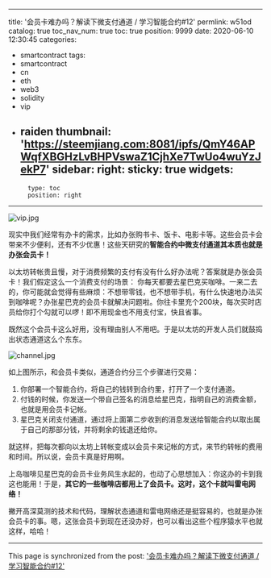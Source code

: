 
---
title: '会员卡难办吗？解读下微支付通道 / 学习智能合约#12'
permlink: w51od
catalog: true
toc_nav_num: true
toc: true
position: 9999
date: 2020-06-10 12:30:45
categories:
- smartcontract
tags:
- smartcontract
- cn
- eth
- web3
- solidity
- vip
- raiden
thumbnail: 'https://steemjiang.com:8081/ipfs/QmY46APWqfXBGHzLvBHPVswaZ1CjhXe7TwUo4wuYzJekP7'
sidebar:
    right:
        sticky: true
widgets:
    -
        type: toc
        position: right
---


![vip.jpg](https://steemjiang.com:8081/ipfs/QmY46APWqfXBGHzLvBHPVswaZ1CjhXe7TwUo4wuYzJekP7)

现实中我们经常有办卡的需求，比如办张购书卡、饭卡、电影卡等。这些会员卡会带来不少便利，还有不少优惠！这些天研究的**智能合约中微支付通道其本质也就是办张会员卡！**

以太坊转帐贵且慢，对于消费频繁的支付有没有什么好办法呢？答案就是办张会员卡！我们假定这么一个消费支付的场景：
你每天都要去星巴克买咖啡。一来二去的，你可能就会觉得有些麻烦：不想带零钱，也不想带手机，有什么快速地办法买到咖啡呢？办张星巴克的会员卡就解决问题啦。你往卡里充个200块，每次买时店员给你打个勾就可以啰！即不用现金也不用支付宝，快且省事。

既然这个会员卡这么好用，没有理由别人不用吧。于是以太坊的开发人员们就鼓捣出状态通道这么个东东。

![channel.jpg](https://steemjiang.com:8081/ipfs/QmeRCGuaABebGbpnEJaFaqSkkRP4pFMXiTWkqYJ2wJxA4Q)

如上图所示，和会员卡类似，通道合约分三个步骤进行交易：
1. 你部署一个智能合约，将自己的钱转到合约里，打开了一个支付通道。
2. 付钱的时候，你发送一个带自己签名的消息给星巴克，指明自己的消费金额，也就是用会员卡记帐。
3. 星巴克关闭支付通道，通过将上面第二步收到的消息发送给智能合约以取出属于自己的那部分钱，并将剩余的钱退还给你。

就这样，把每次都向以太坊上转帐变成以会员卡来记帐的方式，来节约转帐的费用和时间。所以说，会员卡真是好用啊。

上岛咖啡见星巴克的会员卡业务风生水起的，也动了心思想加入：你这办的卡到我这也能用！于是，**其它的一些咖啡店都用上了会员卡。这时，这个卡就叫雷电网络！** 

撇开高深莫测的技术和代码，理解状态通道和雷电网络还是挺容易的，也就是办张会员卡的事。嗯，这张会员卡到现在还没办好，也可以看出这些个程序猿水平也就这样，哈哈！

- - -

This page is synchronized from the post: ['会员卡难办吗？解读下微支付通道 / 学习智能合约#12'](https://steemit.com/@lemooljiang/w51od)
